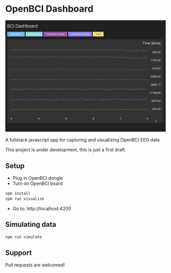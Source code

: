 # OpenBCI Dashboard

![alt text](/assets/preview3.gif "OpenBCI Dashboard Preview")

A fullstack javascript app for capturing and visualizing OpenBCI EEG data

This project is under development, this is just a first draft.

## Setup 

* Plug in OpenBCI dongle
* Turn on OpenBCI board

```bash
npm install
npm run visualize
```

* Go to: http://localhost:4200

## Simulating data

```bash
npm run simulate
```

## Support

Pull requests are welcomed!


